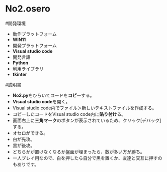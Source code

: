 # No2.osero
#開発環境
- 動作プラットフォーム
- **WIN11**
- 開発プラットフォーム
- **Visual studio code**
- 開発言語
- **Python**
- 利用ライブラリ
- **tkinter**

#説明書
- **No2.py**をひらいてコードを**コピー**する。
- **Visual studio code**を開く。
- Visual studio code内でファイル＞新しいテキストファイルを作成する。
- コピーしたコードをVisual studio code内に**貼り付け**る。
- 画面右上に**三角マーク**のボタンが表示されているため、クリック[デバック]する。
-  オセロができる。
-  白が先攻。
-  黒が後攻。
-  どちらかが置けなくなるか盤面が埋まったら、数が多い方が勝ち。
-  一人プレイ用なので、白を押したら自分で黒を置くか、友達と交互に押すのもありです。
